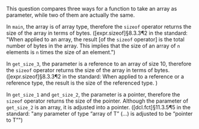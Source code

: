 This question compares three ways for a function to take an array as parameter, while two of them are actually the same.

In `main`, the array is of array type, therefore the `sizeof` operator returns the size of the array in terms of bytes. ([expr.sizeof]§8.3.3¶2 in the standard: "When applied to an array, the result [of the `sizeof` operator] is the total number of bytes in the array. This implies that the size of an array of `n` elements is `n` times the size of an element.")

In `get_size_3`, the parameter is a reference to an array of size 10, therefore the `sizeof` operator returns the size of the array in terms of bytes. ([expr.sizeof]§8.3.3¶2 in the standard: When applied to a reference or a reference type, the result is the size of the referenced type. )

In `get_size_1` and `get_size_2`, the parameter is a pointer, therefore the `sizeof` operator returns the size of the pointer. Although the parameter of `get_size_2` is an array, it is adjusted into a  pointer. ([dcl.fct]§11.3.5¶5 in the standard: "any parameter of type “array of T” (...) is adjusted to be “pointer to T”")
